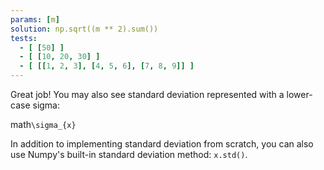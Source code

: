 ```yaml
---
params: [m]
solution: np.sqrt((m ** 2).sum())
tests:
  - [ [50] ]
  - [ [10, 20, 30] ]
  - [ [[1, 2, 3], [4, 5, 6], [7, 8, 9]] ]
---
```


Great job! You may also see standard deviation represented with a lower-case sigma:

math`\sigma_{x}`

In addition to implementing standard deviation from scratch, you can also use Numpy's built-in standard deviation method: `x.std()`.
